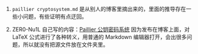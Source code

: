 1. `paillier cryptosystem.md` 是从别人的博客里摘出来的，里面的推导存在一些小问题，有些证明有点迂回。

2. ZER0-Nu1L 自己写的内容：[Paillier 公钥密码系统](https://www.zer0-nu1l.com/2020/09/20/paillier%20crypto/#more) 
   因为发布在博客上面，对 LaTeX 公式进行了各种转义，用普通的 Markdown 编辑器打开，会出很多问题，所以就没有把源文件放在文件夹里。